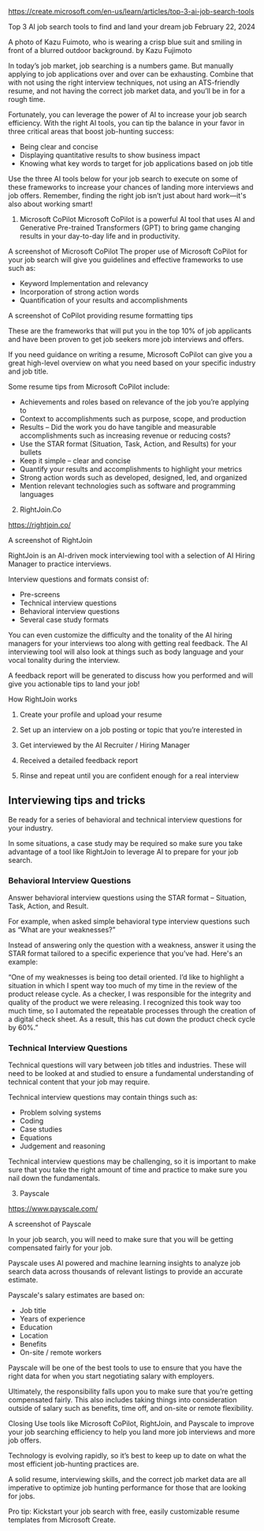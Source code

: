 https://create.microsoft.com/en-us/learn/articles/top-3-ai-job-search-tools

Top 3 AI job search tools to find and land your dream job
February 22, 2024

A photo of Kazu Fuimoto, who is wearing a crisp blue suit and smiling in front of a blurred outdoor background.
by Kazu Fujimoto

In today’s job market, job searching is a numbers game. But manually applying to job applications over and over can be exhausting. Combine that with not using the right interview techniques, not using an ATS-friendly resume, and not having the correct job market data, and you’ll be in for a rough time.

Fortunately, you can leverage the power of AI to increase your job search efficiency. With the right AI tools, you can tip the balance in your favor in three critical areas that boost job-hunting success:

- Being clear and concise
- Displaying quantitative results to show business impact
- Knowing what key words to target for job applications based on job title

Use the three AI tools below for your job search to execute on some of these frameworks to increase your chances of landing more interviews and job offers. Remember, finding the right job isn’t just about hard work—it's also about working smart!

1. Microsoft CoPilot
Microsoft CoPilot is a powerful AI tool that uses AI and Generative Pre-trained Transformers (GPT) to bring game changing results in your day-to-day life and in productivity.

A screenshot of Microsoft CoPilot
The proper use of Microsoft CoPilot for your job search will give you guidelines and effective frameworks to use such as:

- Keyword Implementation and relevancy
- Incorporation of strong action words
- Quantification of your results and accomplishments

A screenshot of CoPilot providing resume formatting tips

These are the frameworks that will put you in the top 10% of job applicants and have been proven to get job seekers more job interviews and offers.

If you need guidance on writing a resume, Microsoft CoPilot can give you a great high-level overview on what you need based on your specific industry and job title.

Some resume tips from Microsoft CoPilot include:

- Achievements and roles based on relevance of the job you’re applying to
- Context to accomplishments such as purpose, scope, and production
- Results – Did the work you do have tangible and measurable accomplishments such as increasing revenue or reducing costs?
- Use the STAR format (Situation, Task, Action, and Results) for your bullets
- Keep it simple – clear and concise
- Quantify your results and accomplishments to highlight your metrics
- Strong action words such as developed, designed, led, and organized
- Mention relevant technologies such as software and programming languages

2. RightJoin.Co

https://rightjoin.co/

A screenshot of RightJoin

RightJoin is an AI-driven mock interviewing tool with a selection of AI Hiring Manager to practice interviews.

Interview questions and formats consist of:

- Pre-screens
- Technical interview questions
- Behavioral interview questions
- Several case study formats

You can even customize the difficulty and the tonality of the AI hiring managers for your interviews too along with getting real feedback. The AI interviewing tool will also look at things such as body language and your vocal tonality during the interview.

A feedback report will be generated to discuss how you performed and will give you actionable tips to land your job!

How RightJoin works

1. Create your profile and upload your resume

2. Set up an interview on a job posting or topic that you’re interested in

3. Get interviewed by the AI Recruiter / Hiring Manager

4. Received a detailed feedback report

5. Rinse and repeat until you are confident enough for a real interview

## Interviewing tips and tricks

Be ready for a series of behavioral and technical interview questions for your industry.

In some situations, a case study may be required so make sure you take advantage of a tool like RightJoin to leverage AI to prepare for your job search.

### Behavioral Interview Questions

Answer behavioral interview questions using the STAR format – Situation, Task, Action, and Result.

For example, when asked simple behavioral type interview questions such as “What are your weaknesses?”

Instead of answering only the question with a weakness, answer it using the STAR format tailored to a specific experience that you’ve had. Here's an example:

“One of my weaknesses is being too detail oriented. I’d like to highlight a situation in which I spent way too much of my time in the review of the product release cycle. As a checker, I was responsible for the integrity and quality of the product we were releasing. I recognized this took way too much time, so I automated the repeatable processes through the creation of a digital check sheet. As a result, this has cut down the product check cycle by 60%.”

### Technical Interview Questions

Technical questions will vary between job titles and industries. These will need to be looked at and studied to ensure a fundamental understanding of technical content that your job may require.

Technical interview questions may contain things such as:

- Problem solving systems
- Coding
- Case studies
- Equations
- Judgement and reasoning

Technical interview questions may be challenging, so it is important to make sure that you take the right amount of time and practice to make sure you nail down the fundamentals.

3. Payscale

https://www.payscale.com/

A screenshot of Payscale

In your job search, you will need to make sure that you will be getting compensated fairly for your job.

Payscale uses AI powered and machine learning insights to analyze job search data across thousands of relevant listings to provide an accurate estimate.

Payscale's salary estimates are based on:
- Job title
- Years of experience
- Education
- Location
- Benefits
- On-site / remote workers

Payscale will be one of the best tools to use to ensure that you have the right data for when you start negotiating salary with employers.

Ultimately, the responsibility falls upon you to make sure that you’re getting compensated fairly. This also includes taking things into consideration outside of salary such as benefits, time off, and on-site or remote flexibility.

Closing
Use tools like Microsoft CoPilot, RightJoin, and Payscale to improve your job searching efficiency to help you land more job interviews and more job offers.

Technology is evolving rapidly, so it’s best to keep up to date on what the most efficient job-hunting practices are.

A solid resume, interviewing skills, and the correct job market data are all imperative to optimize job hunting performance for those that are looking for jobs.

Pro tip:
Kickstart your job search with free, easily customizable resume templates from Microsoft Create.

